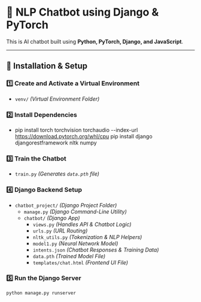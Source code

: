 # 🤖 NLP Chatbot using Django & PyTorch

This is  AI chatbot built using **Python, PyTorch, Django, and JavaScript**.

---

## **🚀 Installation & Setup**

### **1️⃣ Create and Activate a Virtual Environment**
- `venv/` *(Virtual Environment Folder)*

### **2️⃣ Install Dependencies**
- pip install torch torchvision torchaudio --index-url https://download.pytorch.org/whl/cpu
pip install django djangorestframework nltk numpy

### **3️⃣ Train the Chatbot**
- `train.py` *(Generates `data.pth` file)*

### **4️⃣ Django Backend Setup**
- `chatbot_project/` *(Django Project Folder)*
  - `manage.py` *(Django Command-Line Utility)*
  - `chatbot/` *(Django App)*
    - `views.py` *(Handles API & Chatbot Logic)*
    - `urls.py` *(URL Routing)*
    - `nltk_utils.py` *(Tokenization & NLP Helpers)*
    - `model1.py` *(Neural Network Model)*
    - `intents.json` *(Chatbot Responses & Training Data)*
    - `data.pth` *(Trained Model File)*
    - `templates/chat.html` *(Frontend UI File)*

### **5️⃣ Run the Django Server**
```sh
python manage.py runserver
